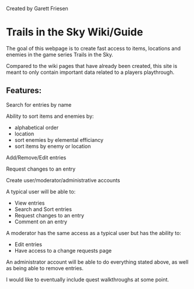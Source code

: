 Created by Garett Friesen

# Trails in the Sky Wiki/Guide

The goal of this webpage is to create fast access to items, locations and enemies in the game series Trails in the Sky.

Compared to the wiki pages that have already been created, this site is meant to only contain important data related to a players playthrough.

## Features:

Search for entries by name

Ability to sort items and enemies by:
- alphabetical order
- location
- sort enemies by elemental efficiancy
- sort items by enemy or location

Add/Remove/Edit entries

Request changes to an entry

Create user/moderator/administrative accounts

A typical user will be able to:
- View entries
- Search and Sort entries
- Request changes to an entry
- Comment on an entry

A moderator has the same access as a typical user but has the ability to:
- Edit entries
- Have access to a change requests page

An administrator account will be able to do everything stated above, as well as being able to remove entries.



I would like to eventually include quest walkthroughs at some point.